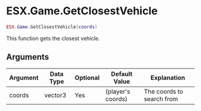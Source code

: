 # ESX.Game.GetClosestVehicle

```lua
ESX.Game.GetClosestVehicle(coords)
```

This function gets the closest vehicle.

## Arguments

| Argument | Data Type | Optional | Default Value     | Explanation               |
|----------|-----------|----------|-------------------|---------------------------|
| coords   | vector3   | Yes      | (player's coords) | The coords to search from |
